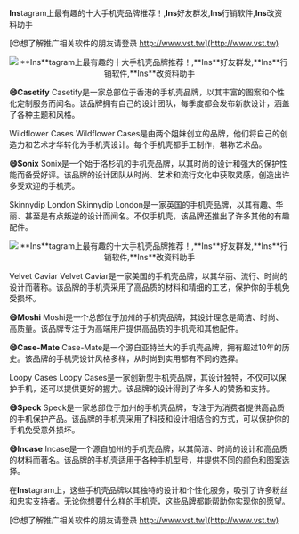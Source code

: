 **Ins**tagram上最有趣的十大手机壳品牌推荐！,**Ins**好友群发,**Ins**行销软件,**Ins**改资料助手

[😍想了解推广相关软件的朋友请登录 http://www.vst.tw](http://www.vst.tw)

 <center><img src="https://vst.tw/MP4/tuiguang/png/5.png" alt="**Ins**tagram上最有趣的十大手机壳品牌推荐！,**Ins**好友群发,**Ins**行销软件,**Ins**改资料助手"></center>

**😄Casetify**
Casetify是一家总部位于香港的手机壳品牌，以其丰富的图案和个性化定制服务而闻名。该品牌拥有自己的设计团队，每季度都会发布新款设计，涵盖了各种主题和风格。

Wildflower Cases
Wildflower Cases是由两个姐妹创立的品牌，他们将自己的创造力和艺术才华转化为手机壳设计。每个手机壳都手工制作，堪称艺术品。

**😄Sonix**
Sonix是一个始于洛杉矶的手机壳品牌，以其时尚的设计和强大的保护性能而备受好评。该品牌的设计团队从时尚、艺术和流行文化中获取灵感，创造出许多受欢迎的手机壳。

Skinnydip London
Skinnydip London是一家英国的手机壳品牌，以其有趣、华丽、甚至是有点叛逆的设计而闻名。不仅手机壳，该品牌还推出了许多其他的有趣配件。

 <center><img src="https://vst.tw/MP4/tuiguang/png/2.png" alt="**Ins**tagram上最有趣的十大手机壳品牌推荐！,**Ins**好友群发,**Ins**行销软件,**Ins**改资料助手"></center>

Velvet Caviar
Velvet Caviar是一家美国的手机壳品牌，以其华丽、流行、时尚的设计而著称。该品牌的手机壳采用了高品质的材料和精细的工艺，保护你的手机免受损坏。

**😄Moshi**
Moshi是一个总部位于加州的手机壳品牌，其设计理念是简洁、时尚、高质量。该品牌专注于为高端用户提供高品质的手机壳和其他配件。

**😄Case-Mate**
Case-Mate是一个源自亚特兰大的手机壳品牌，拥有超过10年的历史。该品牌的手机壳设计风格多样，从时尚到实用都有不同的选择。

Loopy Cases
Loopy Cases是一家创新型手机壳品牌，其设计独特，不仅可以保护手机，还可以提供更好的握力。该品牌的设计得到了许多人的赞扬和支持。

**😄Speck**
Speck是一家总部位于加州的手机壳品牌，专注于为消费者提供高品质的手机保护产品。该品牌的手机壳采用了科技和设计相结合的方式，可以保护你的手机免受意外损坏。

**😄Incase**
Incase是一个源自加州的手机壳品牌，以其简洁、时尚的设计和高品质的材料而著名。该品牌的手机壳适用于各种手机型号，并提供不同的颜色和图案选择。

在**Ins**tagram上，这些手机壳品牌以其独特的设计和个性化服务，吸引了许多粉丝和忠实支持者。无论你想要什么样的手机壳，这些品牌都能帮助你实现你的愿望。

[😍想了解推广相关软件的朋友请登录 http://www.vst.tw](http://www.vst.tw)




